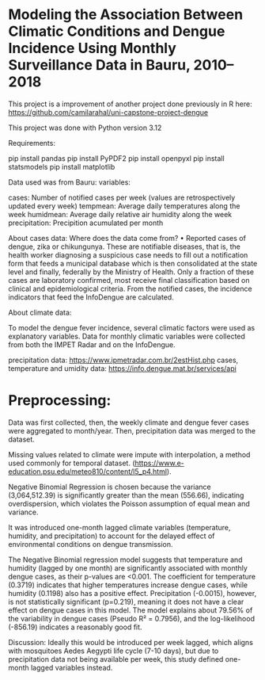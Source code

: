 # Modeling the Association Between Climatic Conditions and Dengue Incidence Using Monthly Surveillance Data in Bauru, 2010–2018


This project is a improvement of another project done previously in R here: https://github.com/camilarahal/uni-capstone-project-dengue

This project was done with Python version 3.12

Requirements:

pip install pandas
pip install PyPDF2
pip install openpyxl
pip install statsmodels
pip install matplotlib


Data used was from Bauru: variables: 

cases: Number of notified cases per week (values ​​are retrospectively updated every week)
tempmean: Average daily temperatures along the week
humidmean: Average daily relative air humidity along the week
precipitation: Precipition acumulated per month

About cases data: Where does the data come from?
• Reported cases of dengue, zika or chikungunya. These are notifiable diseases, that is, the health worker diagnosing a suspicious case needs to fill out a notification form that feeds a municipal database which is then consolidated at the state level and finally, federally by the Ministry of Health. Only a fraction of these cases are laboratory confirmed, most receive final classification based on clinical and epidemiological criteria. From the notified cases, the incidence indicators that feed the InfoDengue are calculated.

About climate data:

To model the dengue fever incidence, several climatic
factors were used as explanatory variables. Data for monthly
climatic variables were collected from both the IMPET Radar and on the InfoDengue.

precipitation data: https://www.ipmetradar.com.br/2estHist.php
cases, temperature and umidity data: https://info.dengue.mat.br/services/api

# Preprocessing:

Data was first collected, then, the weekly climate and dengue fever cases were aggregated to month/year. Then, precipitation data was merged to the dataset.

Missing values related to climate were impute with interpolation, a method used commonly for temporal dataset. (https://www.e-education.psu.edu/meteo810/content/l5_p4.html).

Negative Binomial Regression is chosen because the variance (3,064,512.39) is significantly greater than the mean (556.66), indicating overdispersion, which violates the Poisson assumption of equal mean and variance.

 It was introduced one-month lagged climate variables (temperature, humidity, and precipitation) to account for the delayed effect of environmental conditions on dengue transmission. 
 

 The Negative Binomial regression model suggests that temperature and humidity (lagged by one month) are significantly associated with monthly dengue cases, as their p-values are <0.001. The coefficient for temperature (0.3719) indicates that higher temperatures increase dengue cases, while humidity (0.1198) also has a positive effect. Precipitation (-0.0015), however, is not statistically significant (p=0.219), meaning it does not have a clear effect on dengue cases in this model. The model explains about 79.56% of the variability in dengue cases (Pseudo R² = 0.7956), and the log-likelihood (-856.19) indicates a reasonably good fit.
 
 Discussion: Ideally this would be introduced per week lagged, which aligns with mosquitoes Aedes Aegypti life cycle (7-10 days), but due to precipitation data not being available per week, this study defined one-month lagged variables instead.



